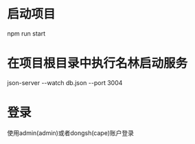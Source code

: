 # 启动项目
npm run start
# 在项目根目录中执行名林启动服务
json-server --watch db.json --port 3004
# 登录
使用admin(admin)或者dongsh(cape)账户登录